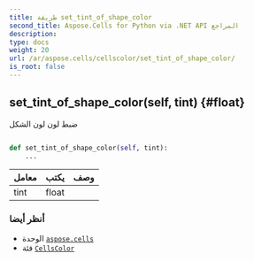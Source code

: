 ```yaml
---
title: طريقة set_tint_of_shape_color
second_title: Aspose.Cells for Python via .NET API المراجع
description:
type: docs
weight: 20
url: /ar/aspose.cells/cellscolor/set_tint_of_shape_color/
is_root: false
---
```

##  set_tint_of_shape_color(self, tint) {#float}
ضبط لون لون الشكل



```python

def set_tint_of_shape_color(self, tint):
    ...
```


| معامل| يكتب| وصف|
| :- | :- | :- |
| tint | float |  |



###  أنظر أيضا
* الوحدة [`aspose.cells`](../../)
* فئة [`CellsColor`](/cells/python-net/ar/aspose.cells/cellscolor)
